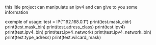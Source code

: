 this litle project can manipulate an ipv4 and can give to you some information

exemple of usage:
test = IP("192.168.0.1")
print(test.mask_cidr)
print(test.mask_bin)
print(test.adress_class)
print(test.ipv4)
print(test.ipv4_bin)
print(test.ipv4_network)
print(test.ipv4_network_bin)
print(test.type_adress)
print(test.wilcard_mask)
